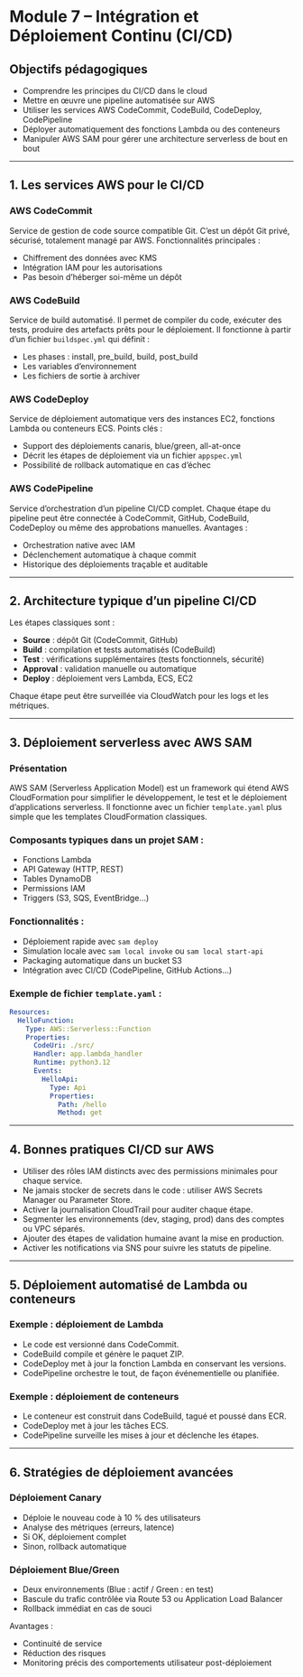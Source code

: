 # Module 7 – Intégration et Déploiement Continu (CI/CD)

## Objectifs pédagogiques

* Comprendre les principes du CI/CD dans le cloud
* Mettre en œuvre une pipeline automatisée sur AWS
* Utiliser les services AWS CodeCommit, CodeBuild, CodeDeploy, CodePipeline
* Déployer automatiquement des fonctions Lambda ou des conteneurs
* Manipuler AWS SAM pour gérer une architecture serverless de bout en bout

---

## 1. Les services AWS pour le CI/CD

### AWS CodeCommit

Service de gestion de code source compatible Git.
C’est un dépôt Git privé, sécurisé, totalement managé par AWS.
Fonctionnalités principales :

* Chiffrement des données avec KMS
* Intégration IAM pour les autorisations
* Pas besoin d’héberger soi-même un dépôt

### AWS CodeBuild

Service de build automatisé. Il permet de compiler du code, exécuter des tests, produire des artefacts prêts pour le déploiement.
Il fonctionne à partir d’un fichier `buildspec.yml` qui définit :

* Les phases : install, pre\_build, build, post\_build
* Les variables d’environnement
* Les fichiers de sortie à archiver

### AWS CodeDeploy

Service de déploiement automatique vers des instances EC2, fonctions Lambda ou conteneurs ECS.
Points clés :

* Support des déploiements canaris, blue/green, all-at-once
* Décrit les étapes de déploiement via un fichier `appspec.yml`
* Possibilité de rollback automatique en cas d’échec

### AWS CodePipeline

Service d’orchestration d’un pipeline CI/CD complet.
Chaque étape du pipeline peut être connectée à CodeCommit, GitHub, CodeBuild, CodeDeploy ou même des approbations manuelles.
Avantages :

* Orchestration native avec IAM
* Déclenchement automatique à chaque commit
* Historique des déploiements traçable et auditable

---

## 2. Architecture typique d’un pipeline CI/CD

Les étapes classiques sont :

* **Source** : dépôt Git (CodeCommit, GitHub)
* **Build** : compilation et tests automatisés (CodeBuild)
* **Test** : vérifications supplémentaires (tests fonctionnels, sécurité)
* **Approval** : validation manuelle ou automatique
* **Deploy** : déploiement vers Lambda, ECS, EC2

Chaque étape peut être surveillée via CloudWatch pour les logs et les métriques.

---

## 3. Déploiement serverless avec AWS SAM

### Présentation

AWS SAM (Serverless Application Model) est un framework qui étend AWS CloudFormation pour simplifier le développement, le test et le déploiement d’applications serverless.
Il fonctionne avec un fichier `template.yaml` plus simple que les templates CloudFormation classiques.

### Composants typiques dans un projet SAM :

* Fonctions Lambda
* API Gateway (HTTP, REST)
* Tables DynamoDB
* Permissions IAM
* Triggers (S3, SQS, EventBridge...)

### Fonctionnalités :

* Déploiement rapide avec `sam deploy`
* Simulation locale avec `sam local invoke` ou `sam local start-api`
* Packaging automatique dans un bucket S3
* Intégration avec CI/CD (CodePipeline, GitHub Actions...)

### Exemple de fichier `template.yaml` :

```yaml
Resources:
  HelloFunction:
    Type: AWS::Serverless::Function
    Properties:
      CodeUri: ./src/
      Handler: app.lambda_handler
      Runtime: python3.12
      Events:
        HelloApi:
          Type: Api
          Properties:
            Path: /hello
            Method: get
```

---

## 4. Bonnes pratiques CI/CD sur AWS

* Utiliser des rôles IAM distincts avec des permissions minimales pour chaque service.
* Ne jamais stocker de secrets dans le code : utiliser AWS Secrets Manager ou Parameter Store.
* Activer la journalisation CloudTrail pour auditer chaque étape.
* Segmenter les environnements (dev, staging, prod) dans des comptes ou VPC séparés.
* Ajouter des étapes de validation humaine avant la mise en production.
* Activer les notifications via SNS pour suivre les statuts de pipeline.

---

## 5. Déploiement automatisé de Lambda ou conteneurs

### Exemple : déploiement de Lambda

* Le code est versionné dans CodeCommit.
* CodeBuild compile et génère le paquet ZIP.
* CodeDeploy met à jour la fonction Lambda en conservant les versions.
* CodePipeline orchestre le tout, de façon événementielle ou planifiée.

### Exemple : déploiement de conteneurs

* Le conteneur est construit dans CodeBuild, tagué et poussé dans ECR.
* CodeDeploy met à jour les tâches ECS.
* CodePipeline surveille les mises à jour et déclenche les étapes.

---

## 6. Stratégies de déploiement avancées

### Déploiement Canary

* Déploie le nouveau code à 10 % des utilisateurs
* Analyse des métriques (erreurs, latence)
* Si OK, déploiement complet
* Sinon, rollback automatique

### Déploiement Blue/Green

* Deux environnements (Blue : actif / Green : en test)
* Bascule du trafic contrôlée via Route 53 ou Application Load Balancer
* Rollback immédiat en cas de souci

Avantages :

* Continuité de service
* Réduction des risques
* Monitoring précis des comportements utilisateur post-déploiement
